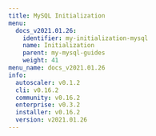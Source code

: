 ```yaml
---
title: MySQL Initialization
menu:
  docs_v2021.01.26:
    identifier: my-initialization-mysql
    name: Initialization
    parent: my-mysql-guides
    weight: 41
menu_name: docs_v2021.01.26
info:
  autoscaler: v0.1.2
  cli: v0.16.2
  community: v0.16.2
  enterprise: v0.3.2
  installer: v0.16.2
  version: v2021.01.26
---
```


